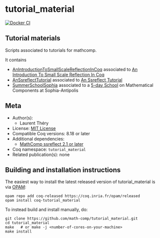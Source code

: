 <!---
This file was generated from `meta.yml`, please do not edit manually.
Follow the instructions on https://github.com/coq-community/templates to regenerate.
--->
# tutorial_material

[![Docker CI][docker-action-shield]][docker-action-link]

[docker-action-shield]: https://github.com/math-comp/tutorial_material/workflows/Docker%20CI/badge.svg?branch=master
[docker-action-link]: https://github.com/math-comp/tutorial_material/actions?query=workflow:"Docker%20CI"





## Tutorial materials

Scripts associated to tutorials for mathcomp.

It contains
- [AnIntroductionToSmallScaleReflectionInCoq](https://github.com/math-comp/tutorial_material/blob/master/AnIntroductionToSmallScaleReflectionInCoq) associated to [An Introduction To Small Scale Reflection In Coq](https://hal.inria.fr/inria-00515548v4/document)
- [AnSsreflectTutorial](https://github.com/math-comp/tutorial_material/blob/master/AnSsreflectTutorial) associated to [An Ssreflect Tutorial](https://hal.inria.fr/inria-00407778)
- [SummerSchoolSophia](https://github.com/math-comp/tutorial_material/tree/master/SummerSchoolSophia) associated to a [5-day School](https://team.inria.fr/marelle/en/coq-winter-school-2018/) on Mathematical Components at Sophia-Antipolis

## Meta

- Author(s):
  - Laurent Théry
- License: [MIT License](LICENSE)
- Compatible Coq versions: 8.18 or later
- Additional dependencies:
  - [MathComp ssreflect 2.1 or later](https://math-comp.github.io)
- Coq namespace: `tutorial_material`
- Related publication(s): none

## Building and installation instructions

The easiest way to install the latest released version of tutorial_material
is via [OPAM](https://opam.ocaml.org/doc/Install.html):

```shell
opam repo add coq-released https://coq.inria.fr/opam/released
opam install coq-tutorial_material
```

To instead build and install manually, do:

``` shell
git clone https://github.com/math-comp/tutorial_material.git
cd tutorial_material
make   # or make -j <number-of-cores-on-your-machine> 
make install
```



